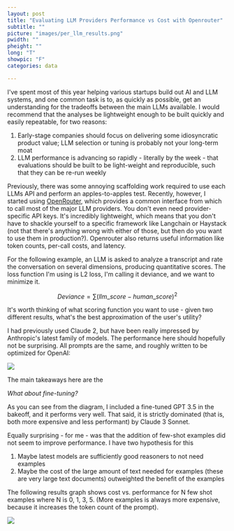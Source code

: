 ```yaml
---
layout: post
title: "Evaluating LLM Providers Performance vs Cost with Openrouter"
subtitle: ""
picture: "images/per_llm_results.png"
pwidth: ""
pheight: ""
long: "T"
showpic: "F"
categories: data

---
```



I've spent most of this year helping various startups build out AI and LLM systems, and one common task is to, as quickly as possible, get an understanding for the tradeoffs between the main LLMs available. I would recommend that the analyses be lightweight enough to be built quickly and easily repeatable, for two reasons:

1. Early-stage companies should focus on delivering some idiosyncratic product value; LLM selection or tuning is probably not your long-term moat
2. LLM performance is advancing so rapidly - literally by the week - that evaluations should be built to be light-weight and reproducible, such that they can be re-run weekly


Previously, there was some annoying scaffolding work required to use each LLMs API and perform an apples-to-apples test. Recently, however, I started using [OpenRouter](https://openrouter.ai/), which provides a common interface from which to call most of the major LLM providers. You don't even need provider-specific API keys. It's incredibly lightweight, which means that you don't have to shackle yourself to a specific framework like Langchain or Haystack (not that there's anything wrong with either of those, but then do you want to use them in production?). Openrouter also returns useful information like token counts, per-call costs, and latency.

For the following example, an LLM is asked to analyze a transcript and rate the conversation on several dimensions, producing quantitative scores. The loss function I'm using is L2 loss, I'm calling it deviance, and we want to minimize it.

$$ Deviance = \sum{(llm\_score - human\_score)^2} $$

It's worth thinking of what scoring function you want to use - given two different results, what's the best approximation of the user's utility?

I had previously used Claude 2, but have been really impressed by Anthropic's latest family of models. The performance here should hopefully not be surprising. All prompts are the same, and roughly written to be optimized for OpenAI:

<img src="{{ 'images/per_llm_results.png' | relative_url }}" />


The main takeaways here are the 



_What about fine-tuning?_

As you can see from the diagram, I included a fine-tuned GPT 3.5 in the bakeoff, and it performs very well. That said, it is strictly dominated (that is, both more expensive and less performant) by Claude 3 Sonnet.  


Equally surprising - for me - was that the addition of few-shot examples did not seem to improve performance. I have two hypothesis for this

1. Maybe latest models are sufficiently good reasoners to not need examples
2. Maybe the cost of the large amount of text needed for examples (these are very large text documents) outweighted the benefit of the examples


The following results graph shows cost vs. performance for N few shot examples where N is 0, 1, 3, 5. (More examples is always more expensive, because it increases the token count of the prompt). 

<img src="{{ 'images/per_fs_results.png' | relative_url }}" />
